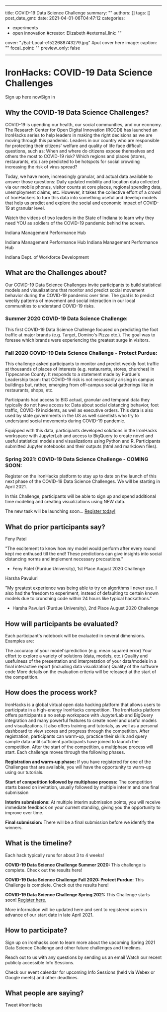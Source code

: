 ---
title: COVID-19 Data Science Challenge
summary: ""
authors: []
tags: []
post_date_gmt:
date: 2021-04-01-06T04:47:12
categories:
  - experiments
  - open innovation
#creator: Elizabeth
#external_link: ""

cover: "./Eat-Local-e1522688743279.jpg" #put cover here
image:
  caption: ""
  focal_point: ""
  preview_only: false
  
  ---

# IronHacks: COVID-19 Data Science Challenges
Sign up here nowSign in

## Why the COVID-19 Data Science Challenges?
COVID-19 is upending our health, our social communities, and our economy. The Research Center for Open Digital Innovation (RCODI) has launched an IronHacks series to help leaders in making the right decisions as we are moving through this pandemic. Leaders in our country who are responsible for protecting their citizens' welfare and quality of life face difficult questions, such as: When and where do citizens expose themselves and others the most to COVID-19 risk? Which regions and places (stores, restaurants, etc.) are predicted to be hotspots for social crowding increasing the risk of virus spread?

Today, we have more, increasingly granular, and actual data available to answer those questions: Daily updated mobility and location data collected via our mobile phones, visitor counts at core places, regional spending data, unemployment claims, etc. However, it takes the collective effort of a crowd of IronHackers to turn this data into something useful and develop models that help us predict and explore the social and economic impact of COVID-19 at granular level.

Watch the videos of two leaders in the State of Indiana to learn why they need YOU as soldiers of the COVID-19 pandemic behind the screen.

Indiana Management Performance Hub

Indiana Management Performance Hub
Indiana Management Performance Hub

Indiana Dept. of Workforce Development
## What are the Challenges about?
Our COVID-19 Data Science Challenges invite participants to build statistical models and visualizations that monitor and predict social movement behavior during the COVID-19 pandemic over time. The goal is to predict weekly patterns of movement and social interaction in our local communities to understand COVID-19 risks.

### Summer 2020 COVID-19 Data Science Challenge: 

This first COVID-19 Data Science Challenge focused on predicting the foot traffic at major brands (e.g. Target, Domino's Pizza etc.). The goal was to foresee which brands were experiencing the greatest surge in visitors.
### Fall 2020 COVID-19 Data Science Challenge - Protect Purdue: 

This challenge asked participants to monitor and predict weekly foot traffic at thousands of places of interests (e.g. restaurants, stores, churches) in Tippecanoe County.  It responds to a statement made by Purdue's Leadership team: that COVID-19 risk is not necessarily arising in campus buildings but, rather, emerging from off-campus social gatherings like in restaurants, shops, etc.

Participants had access to BIG actual, granular and temporal data they typically do not have access to: Data about social distancing behavior, foot traffic, COVID-19 incidents, as well as executive orders. This data is also used by state governments in the US as well scientists who try to understand social movements during COVID-19 pandemic.

Equipped with this data, participants developed solutions in the IronHacks workspace with JupyterLab and access to BigQuery to create novel and useful statistical models and visualizations using Python and R. Participants submitted Jupyter notebooks and their outputs (html and markdown files).
### Spring 2021: COVID-19 Data Science Challenge - COMING SOON:
Register on the IronHacks platform to stay up to date on the launch of this next phase of the COVID-19 Data Science Challenges. We will be starting in April 2021.

In this Challenge, participants will be able to sign up and spend additional time modeling and creating visualizations using NEW data.

The new task will be launching soon... [Register today!](www.ironhacks.com)


## What do prior participants say?
Feny Patel

"The excitement to know how my model would perform after every round kept me enthused till the end! These predictions can give insights into social distancing norms and implement necessary precautions."

- Feny Patel (Purdue University), 1st Place August 2020 Challenge

Harsha Pavuluri

"My greatest experience was being able to try on algorithms I never use. I also had the freedom to experiment, instead of defaulting to certain known models due to crunching code within 24 hours like typical hackathons."

- Harsha Pavuluri (Purdue University), 2nd Place August 2020 Challenge

## How will participants be evaluated?
Each participant's notebook will be evaluated in several dimensions. Examples are:

The accuracy of your model'sprediction (e.g. mean squared error)
Your effort to explore a variety of solutions (data, models, etc.)
Quality and usefulness of the presentation and interpretation of your data/models in a final interactive report (including data visualization)
Quality of the software code
More details on the evaluation criteria will be released at the start of the competition.

## How does the process work?
IronHacks is a global virtual open data hacking platform that allows users to participate in a high-energy IronHacks competition. The IronHacks platform offers participants a no setup workspace with JupyterLab and BigQuery integration and many powerful features to create novel and useful models and visualizations. It also offers training and tutorials, as well as a personal dashboard to view scores and progress through the competition. After registration, participants can warm-up, practice their skills and query sample data until sufficient participants have joined to launch the competition. After the start of the competition, a multiphase process will start. Each challenge moves through the following phases.

**Registration and warm-up phase:** If you have registered for one of the Challenges that are available, you will have the opportunity to warm-up using our tutorials.

**Start of competition followed by multiphase process:** The competition starts based on invitation, usually followed by multiple interim and one final submission

**Interim submissions:** At multiple interim submission points, you will receive immediate feedback on your current standing, giving you the opportunity to improve over time.

**Final submission:** There will be a final submission before we identify the winners.

## What is the timeline?
Each hack typically runs for about 3 to 4 weeks!

**COVID-19 Data Science Challenge Summer 2020:** This challenge is complete. Check out the results here!

**COVID-19 Data Science Challenge Fall 2020: Protect Purdue:** This Challenge is complete. Check out the results here!

**COVID-19 Data Science Challenge Spring 2021:** This Challenge starts soon! [Register here.](www.ironhacks.com)

More information will be updated here and sent to registered users in advance of our start date in late April 2021.

## How to participate?
Sign up on ironhacks.com to learn more about the upcoming Spring 2021 Data Science Challenge and other future challenges and timelines.

Reach out to us with any questions by sending us an email
Watch our recent publicly accessible Info Sessions.

Check our event calendar for upcoming Info Sessions (held via Webex or Google meets) and other deadlines.


## What people are saying?
Tweet #IronHacks

<iframe id="twitter-widget-0" scrolling="no" frameborder="0" allowtransparency="true" allowfullscreen="true" class="twitter-timeline twitter-timeline-rendered" data-widget-id="list:__matt_harris__:ironhacks_com_14752" title="Twitter Timeline" style="box-sizing: border-box; border: none; padding: 0px; margin: 0px; position: static; visibility: visible; display: inline-block; width: 516px; max-width: 100%; min-width: 180px; min-height: 200px; height: 4859.38px;"></iframe>

Sign up now

Core Partners
Key Parnters

IronHacks is an initiative of the Research Center for Open Digital Innovation (RCODI).

It is financially supported by the National Science Foundation (Award #1462044).

Would you like to support us directly? You can contact us at <strong>here</strong> partnership with the Research Center for Open Digital Innovation at Purdue University.

Version 2.2.8

RESEARCH CENTER FOR OPEN DIGITAL INNOVATION | RCODI

All rights reserved IronHacks© 2021
